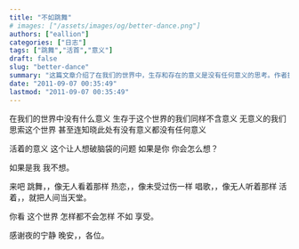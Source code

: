 ```yaml
---
title: "不如跳舞"
# images: ["/assets/images/og/better-dance.png"]
authors: ["eallion"]
categories: ["日志"]
tags: ["跳舞","活首","意义"]
draft: false
slug: "better-dance"
summary: "这篇文章介绍了在我们的世界中，生存和存在的意义是没有任何意义的思考。作者提出了一个让人头疼的问题，即活着是否有意义。然而，作者表达了自己的观点，认为不如跳舞、热恋、唱歌，享受人间的乐趣，将这个世界当作天堂并感谢夜晚的宁静。最后，作者祝大家晚安。"
date: "2011-09-07 00:35:49"
lastmod: "2011-09-07 00:35:49"
---
```


在我们的世界中没有什么意义
生存于这个世界的我们同样不含意义
无意义的我们思索这个世界
甚至连知晓此处有没有意义都没有任何意义

活着的意义
这个让人想破脑袋的问题
如果是你
你会怎么想？

如果是我
我不想。

来吧
跳舞，，像无人看着那样
热恋，，像未受过伤一样
唱歌，，像无人听着那样
活着，，就把人间当天堂。

你看
这个世界
怎样都不会怎样
不如
享受。

感谢夜的宁静
晚安，，各位。
